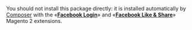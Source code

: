 You should not install this package directly: it is installed automatically by [Composer](https://getcomposer.org/) with the «**[Facebook Login](https://mage2.pro/c/extensions/facebook-login)**» and «**[Facebook Like & Share](https://mage2.pro/c/extensions/facebook-like)**» Magento 2 extensions.


